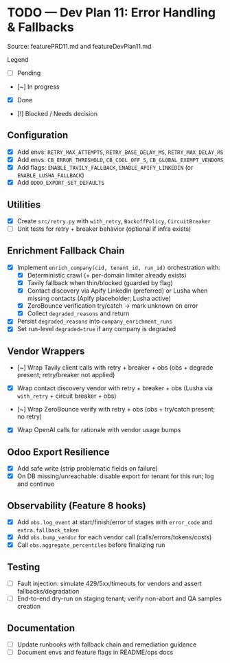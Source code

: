 # TODO — Dev Plan 11: Error Handling & Fallbacks

Source: featurePRD11.md and featureDevPlan11.md

Legend
- [ ] Pending
- [~] In progress
- [x] Done
- [!] Blocked / Needs decision

## Configuration
- [x] Add envs: `RETRY_MAX_ATTEMPTS`, `RETRY_BASE_DELAY_MS`, `RETRY_MAX_DELAY_MS`
- [x] Add envs: `CB_ERROR_THRESHOLD`, `CB_COOL_OFF_S`, `CB_GLOBAL_EXEMPT_VENDORS`
- [x] Add flags: `ENABLE_TAVILY_FALLBACK`, `ENABLE_APIFY_LINKEDIN` (or `ENABLE_LUSHA_FALLBACK`)
- [x] Add `ODOO_EXPORT_SET_DEFAULTS`

## Utilities
- [x] Create `src/retry.py` with `with_retry`, `BackoffPolicy`, `CircuitBreaker`
- [ ] Unit tests for retry + breaker behavior (optional if infra exists)

## Enrichment Fallback Chain
- [x] Implement `enrich_company(cid, tenant_id, run_id)` orchestration with:
  - [x] Deterministic crawl (+ per-domain limiter already exists)
  - [x] Tavily fallback when thin/blocked (guarded by flag)
  - [x] Contact discovery via Apify LinkedIn (preferred) or Lusha when missing contacts (Apify placeholder; Lusha active)
  - [x] ZeroBounce verification try/catch → mark unknown on error
  - [x] Collect `degraded_reasons` and return
- [x] Persist `degraded_reasons` into `company_enrichment_runs`
- [x] Set run-level `degraded=true` if any company is degraded

## Vendor Wrappers
- [~] Wrap Tavily client calls with retry + breaker + obs (obs + degrade present; retry/breaker not applied)
- [x] Wrap contact discovery vendor with retry + breaker + obs (Lusha via `with_retry` + circuit breaker + obs)
- [~] Wrap ZeroBounce verify with retry + obs (obs + try/catch present; no retry)
- [x] Wrap OpenAI calls for rationale with vendor usage bumps

## Odoo Export Resilience
- [x] Add safe write (strip problematic fields on failure)
- [x] On DB missing/unreachable: disable export for tenant for this run; log and continue

## Observability (Feature 8 hooks)
- [x] Add `obs.log_event` at start/finish/error of stages with `error_code` and `extra.fallback_taken`
- [x] Add `obs.bump_vendor` for each vendor call (calls/errors/tokens/costs)
- [x] Call `obs.aggregate_percentiles` before finalizing run

## Testing
- [ ] Fault injection: simulate 429/5xx/timeouts for vendors and assert fallbacks/degradation
- [ ] End-to-end dry-run on staging tenant; verify non-abort and QA samples creation

## Documentation
- [ ] Update runbooks with fallback chain and remediation guidance
- [ ] Document envs and feature flags in README/ops docs
